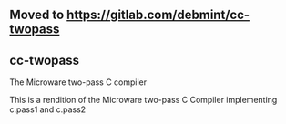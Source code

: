 Moved to https://gitlab.com/debmint/cc-twopass
---

## cc-twopass
The Microware two-pass C compiler

This is a rendition of the Microware two-pass C Compiler implementing c.pass1 and c.pass2
